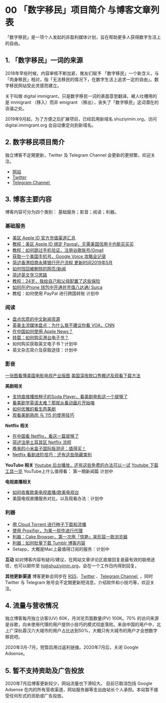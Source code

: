 # 00 「数字移民」项目简介 与博客文章列表

<!-- more -->

「数字移民」是一项个人发起的非盈利媒体计划，旨在帮助更多人获得数字生活上的自由。

## 1. 「数字移民」一词的来源

2018年早些时候，内容审核不断加紧，推友们赋予 「数字移民」一个新含义，与「肉身移民」相对，指「无法移民的情况下，在数字生活上追求一定的自由」。数字移民网站受此灵感而建立。

关于叫做 digital immigrant，只是数字移民一词的表面意思翻译。被人吐槽用的是 immigrant （移入）而非 emigrant （移出），丧失了「数字移民」这词潜在的诙谐之处。

2019年9月起，为了方便之后扩展项目，已经启用新域名 shuziyimin.org，访问 digital.immigrant.org 会自动重定向到新域名。

## 2. 数字移民项目简介

独立博客不定期更新，Twitter 及 Telegram Channel 会更新的更频繁，欢迎关注。
- [网站](http://blog.shuziyimin.org) 
-  [Twitter](https://twitter.com/shuziyimin)  
-  [Telegram Channel ](http://t.me/shuziyimin) 

## 3. 博客主要内容
博客内容可分为四个类别： 基础服务；影音；阅读；利器。

### 基础服务

- [美区 Apple ID 官方充值渠道汇总](https://blog.shuziyimin.org/636)
- [教程：美区 Apple ID 绑定 Paypal，无需美国信用卡也能买买买](https://blog.shuziyimin.org/171)
- [教程：如何跳过手机验证，注册谷歌账号/Gmail](https://blog.shuziyimin.org/483)
- [获取一个美国手机号，Google Voice 攻略全记录](https://blog.shuziyimin.org/348)
- [简述香港招商永隆银行开户流程 更新时间2019年5月](https://blog.shuziyimin.org/626)
- [如何找回被删除的网页/新闻](https://blog.shuziyimin.org/360)
- [简述英文学习思路](https://blog.shuziyimin.org/39)
- [教程：24岁，我给自己和父母配置了这些保险](https://blog.shuziyimin.org/526) 
- [如何在iPhone 钱包中开通并充值八达通/ Suica](https://blog.shuziyimin.org/1093 "如何在iPhone 钱包中开通并充值八达通/ Suica")
- 教程：如何使用 PayPal 进行跨国转账 计划中

### 阅读
- [盘点优质的中文新闻资源](https://blog.shuziyimin.org/1086 "盘点优质的中文新闻资源")
- [英美主流媒体盘点：为什么我不建议你看 VOA，CNN](https://blog.shuziyimin.org/587)
- [在中国如何使用 Apple News？](https://blog.shuziyimin.org/211)
- [转载：如何购买港台电子书？](https://blog.shuziyimin.org/376)
- 如何购买获取英文电子书？计划中
- 英文杂志简介及获取途径：计划中

### 影音
[一张图看懂美国电影电视产业版图](https://blog.shuziyimin.org/214)
[美国深夜脱口秀概述及观看下载方法](https://blog.shuziyimin.org/234)

**美剧相关**
- [支持直接播放种子的Soda Player，看美剧电影这一个就够了](https://blog.shuziyimin.org/652)
- [看美剧学英语太难？那就从看动画片开始咯](https://blog.shuziyimin.org/335)
- [如何优雅的看生肉美剧](https://blog.shuziyimin.org/20)
- [观看美剧熟肉 与 115 的使用技巧](https://blog.shuziyimin.org/32)

**Netflix 相关**
- [在中国看 Netflix，看这一篇就够了](https://blog.shuziyimin.org/16)
- [简述注册土耳其区 Netflix 流程](https://blog.shuziyimin.org/510)
- [晚来的小米盒子国际版测评：值得买！](https://blog.shuziyimin.org/187)
- [Netflix 看剧进阶技巧：还有这些隐藏类别](https://blog.shuziyimin.org/512)

**YouTube 相关**
[Youtube 后台播放，还有这些免费的办法可以一试](https://blog.shuziyimin.org/305)
[Youtube 下载工具一览](https://blog.shuziyimin.org/18)
YouTube上什么值得看： 第一期新闻篇  计划中

**电视直播相关**
- [如何收看欧美电视直播/欧美电视台](https://blog.shuziyimin.org/34)
- 美国电视直播服务对比，以及观看办法：计划中

### 利器
- [用 Cloud Torrent 进行种子下载和流播](https://blog.shuziyimin.org/26)
- [使用 Proxifier，为某一软件进行代理](https://blog.shuziyimin.org/44)
- [利器：Cake Browser，第一次用「惊艳」来形容一款浏览器](https://blog.shuziyimin.org/394)
- [利器：如何批量下载 Tumblr 博客内容](https://blog.shuziyimin.org/459)
- Setapp，大概是Mac上最值得订阅的服务：计划中
	 

**互动**
如对博客内容有疑问/建议，在网站文章评论区直接回复是最有效的联络途径，也可以邮件至 [hi@shuziyimin.org](mailto:hi@shuziyimin.org)，会在一个工作日内得到回复。

**其他更新渠道**
博客更新会同步在 [RSS](https://blog.shuziyimin.org/feed)、[Twitter](https://twitter.com/shuziyimin) 、[Telegram Channel ](http://t.me/shuziyimin) ，同时 Twitter 与 Telegram 账号会不定期更新短消息，介绍软件和小技巧等，欢迎关注。



## 4. 流量与营收情况

独立博客每月独立访客(UV) 60K，月浏览页面数量(PV) 100K。70% 的访问来源是谷歌，向未使用代理的用户提供小技巧的模式彻底落败。来自中国的用户中，北上广深杭蓉汉六大城市的用户占比达到50%，大概只有大城市的用户才会想数字移民吧。

2020年3月-7月，短暂启用过返利链接。2020年7月后，关闭 Google Adsense。

## 5. 暂不支持资助及广告投放
2020年7月后博客更新较少，网站流量也下滑较大。
目前已取消包括 Google Adsense 在内的所有营收渠道，网站服务器等支出由站长个人承担。本站暂不接受任何形式的资助或广告投放。






